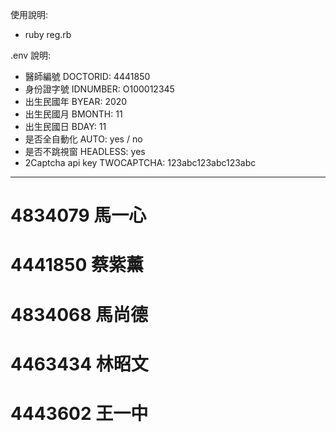 使用說明:
 - ruby reg.rb

.env 說明:
 - 醫師編號 DOCTORID: 4441850
 - 身份證字號 IDNUMBER: O100012345
 - 出生民國年 BYEAR: 2020
 - 出生民國月 BMONTH: 11
 - 出生民國日 BDAY: 11
 - 是否全自動化 AUTO: yes / no
 - 是否不跳視窗 HEADLESS: yes
 - 2Captcha api key TWOCAPTCHA: 123abc123abc123abc
---
# 4834079 馬一心
# 4441850 蔡紫薰
# 4834068 馬尚德
# 4463434 林昭文
# 4443602 王一中